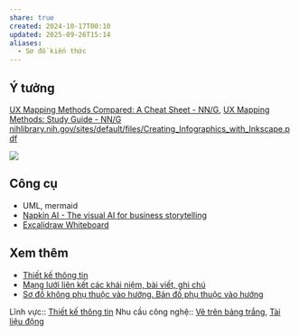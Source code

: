 ```yaml
---
share: true
created: 2024-10-17T00:10
updated: 2025-09-26T15:14
aliases:
  - Sơ đồ kiến thức
---
```

## Ý tưởng
[UX Mapping Methods Compared: A Cheat Sheet - NN/G](https://www.nngroup.com/articles/ux-mapping-cheat-sheet/), [UX Mapping Methods: Study Guide - NN/G](https://www.nngroup.com/articles/ux-mapping-methods-study-guide/)
[nihlibrary.nih.gov/sites/default/files/Creating\_Infographics\_with\_Inkscape.pdf](https://www.nihlibrary.nih.gov/sites/default/files/Creating_Infographics_with_Inkscape.pdf)

![](https://i.imgur.com/5rO0fMW.jpeg)

## Công cụ
- UML, mermaid 
- [Napkin AI - The visual AI for business storytelling](https://www.napkin.ai/)
- [Excalidraw Whiteboard](https://excalidraw.com/)

## Xem thêm
- [Thiết kế thông tin](../../../L%C4%A9nh%20v%E1%BB%B1c/Thi%E1%BA%BFt%20k%E1%BA%BF%20th%C3%B4ng%20tin/index.md)
- [Mạng lưới liên kết các khái niệm, bài viết, ghi chú](../../../Gi%E1%BA%A3i%20ph%C3%A1p%20k%E1%BB%B9%20thu%E1%BA%ADt/H%E1%BB%87%20th%E1%BB%91ng%20tri%20th%E1%BB%A9c%20c%E1%BB%99ng%20%C4%91%E1%BB%93ng/M%E1%BA%A1ng%20l%C6%B0%E1%BB%9Bi%20li%C3%AAn%20k%E1%BA%BFt%20c%C3%A1c%20kh%C3%A1i%20ni%E1%BB%87m,%20b%C3%A0i%20vi%E1%BA%BFt,%20ghi%20ch%C3%BA.md)
- [Sơ đồ không phụ thuộc vào hướng. Bản đồ phụ thuộc vào hướng](../../../../%E2%9A%A1Hi%E1%BB%83u%20bi%E1%BA%BFt%20s%C3%A2u/Ngh%C4%A9%20v%E1%BB%81%20vi%E1%BB%87c%20ngh%C4%A9/M%C3%B4i%20tr%C6%B0%E1%BB%9Dng%20ngh%C4%A9,%20nh%E1%BA%ADn%20th%E1%BB%A9c%20t%C4%83ng%20c%C6%B0%E1%BB%9Dng/C%C3%B4ng%20c%E1%BB%A5%20ngh%C4%A9/S%C6%A1%20%C4%91%E1%BB%93%20kh%C3%B4ng%20ph%E1%BB%A5%20thu%E1%BB%99c%20v%C3%A0o%20h%C6%B0%E1%BB%9Bng.%20B%E1%BA%A3n%20%C4%91%E1%BB%93%20ph%E1%BB%A5%20thu%E1%BB%99c%20v%C3%A0o%20h%C6%B0%E1%BB%9Bng.md)

Lĩnh vực:: [Thiết kế thông tin](../../../L%C4%A9nh%20v%E1%BB%B1c/Thi%E1%BA%BFt%20k%E1%BA%BF%20th%C3%B4ng%20tin/index.md)
Nhu cầu công nghệ:: [Vẽ trên bảng trắng](../../../Nhu%20c%E1%BA%A7u%20c%C3%B4ng%20ngh%E1%BB%87/Vi%E1%BA%BFt%20v%C3%A0%20qu%E1%BA%A3n%20l%C3%BD%20n%E1%BB%99i%20dung,%20ghi%20ch%C3%BA,%20t%C3%A0i%20li%E1%BB%87u/V%E1%BA%BD%20tr%C3%AAn%20b%E1%BA%A3ng%20tr%E1%BA%AFng.md), [Tài liệu động](../../../Nhu%20c%E1%BA%A7u%20c%C3%B4ng%20ngh%E1%BB%87/Vi%E1%BA%BFt%20v%C3%A0%20qu%E1%BA%A3n%20l%C3%BD%20n%E1%BB%99i%20dung,%20ghi%20ch%C3%BA,%20t%C3%A0i%20li%E1%BB%87u/T%C3%A0i%20li%E1%BB%87u%20%C4%91%E1%BB%99ng.md)
